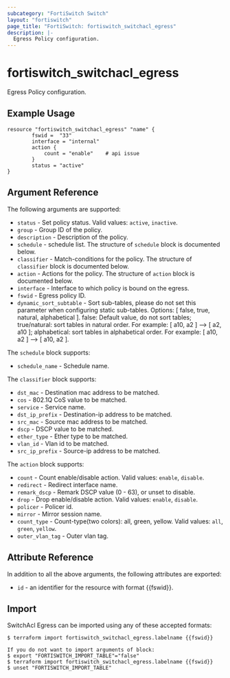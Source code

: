 ```yaml
---
subcategory: "FortiSwitch Switch"
layout: "fortiswitch"
page_title: "FortiSwitch: fortiswitch_switchacl_egress"
description: |-
  Egress Policy configuration.
---
```


# fortiswitch_switchacl_egress
Egress Policy configuration.

## Example Usage

```hcl
resource "fortiswitch_switchacl_egress" "name" {
        fswid =  "33"
        interface = "internal"
        action {
            count = "enable"    # api issue
        }
        status = "active"
}
```

## Argument Reference

The following arguments are supported:

* `status` - Set policy status. Valid values: `active`, `inactive`.
* `group` - Group ID of the policy.
* `description` - Description of the policy.
* `schedule` - schedule list. The structure of `schedule` block is documented below.
* `classifier` - Match-conditions for the policy. The structure of `classifier` block is documented below.
* `action` - Actions for the policy. The structure of `action` block is documented below.
* `interface` - Interface to which policy is bound on the egress.
* `fswid` - Egress policy ID.
* `dynamic_sort_subtable` - Sort sub-tables, please do not set this parameter when configuring static sub-tables. Options: [ false, true, natural, alphabetical ]. false: Default value, do not sort tables; true/natural: sort tables in natural order. For example: [ a10, a2 ] --> [ a2, a10 ]; alphabetical: sort tables in alphabetical order. For example: [ a10, a2 ] --> [ a10, a2 ].

The `schedule` block supports:

* `schedule_name` - Schedule name.

The `classifier` block supports:

* `dst_mac` - Destination mac address to be matched.
* `cos` - 802.1Q CoS value to be matched.
* `service` - Service name.
* `dst_ip_prefix` - Destination-ip address to be matched.
* `src_mac` - Source mac address to be matched.
* `dscp` - DSCP value to be matched.
* `ether_type` - Ether type to be matched.
* `vlan_id` - Vlan id to be matched.
* `src_ip_prefix` - Source-ip address to be matched.

The `action` block supports:

* `count` - Count enable/disable action. Valid values: `enable`, `disable`.
* `redirect` - Redirect interface name.
* `remark_dscp` - Remark DSCP value (0 - 63), or unset to disable.
* `drop` - Drop enable/disable action. Valid values: `enable`, `disable`.
* `policer` - Policer id.
* `mirror` - Mirror session name.
* `count_type` - Count-type(two colors): all, green, yellow. Valid values: `all`, `green`, `yellow`.
* `outer_vlan_tag` - Outer vlan tag.


## Attribute Reference

In addition to all the above arguments, the following attributes are exported:
* `id` - an identifier for the resource with format {{fswid}}.

## Import

SwitchAcl Egress can be imported using any of these accepted formats:
```
$ terraform import fortiswitch_switchacl_egress.labelname {{fswid}}

If you do not want to import arguments of block:
$ export "FORTISWITCH_IMPORT_TABLE"="false"
$ terraform import fortiswitch_switchacl_egress.labelname {{fswid}}
$ unset "FORTISWITCH_IMPORT_TABLE"
```
